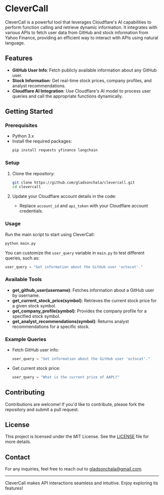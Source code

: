 # CleverCall

CleverCall is a powerful tool that leverages Cloudflare's AI capabilities to perform function calling and retrieve dynamic information. It integrates with various APIs to fetch user data from GitHub and stock information from Yahoo Finance, providing an efficient way to interact with APIs using natural language.

## Features

- **GitHub User Info**: Fetch publicly available information about any GitHub user.
- **Stock Information**: Get real-time stock prices, company profiles, and analyst recommendations.
- **Cloudflare AI Integration**: Use Cloudflare's AI model to process user queries and call the appropriate functions dynamically.

## Getting Started

### Prerequisites

- Python 3.x
- Install the required packages:
  ```bash
  pip install requests yfinance langchain
  ```

### Setup

1. Clone the repository:
   ```bash
   git clone https://github.com/gladsonchala/clevercall.git
   cd clevercall
   ```

2. Update your Cloudflare account details in the code:
   - Replace `account_id` and `api_token` with your Cloudflare account credentials.

### Usage

Run the main script to start using CleverCall:

```bash
python main.py
```

You can customize the `user_query` variable in `main.py` to test different queries, such as:

```python
user_query = "Get information about the GitHub user 'octocat'."
```

### Available Tools

- **get_github_user(username)**: Fetches information about a GitHub user by username.
- **get_current_stock_price(symbol)**: Retrieves the current stock price for a given stock symbol.
- **get_company_profile(symbol)**: Provides the company profile for a specified stock symbol.
- **get_analyst_recommendations(symbol)**: Returns analyst recommendations for a specific stock.

### Example Queries

- Fetch GitHub user info:
  ```python
  user_query = "Get information about the GitHub user 'octocat'."
  ```

- Get current stock price:
  ```python
  user_query = "What is the current price of AAPL?"
  ```

## Contributing

Contributions are welcome! If you'd like to contribute, please fork the repository and submit a pull request. 

## License

This project is licensed under the MIT License. See the [LICENSE](LICENSE) file for more details.

## Contact

For any inquiries, feel free to reach out to [gladsonchala@gmail.com](mailto:gladsonchala@gmail.com).

---

CleverCall makes API interactions seamless and intuitive. Enjoy exploring its features!
